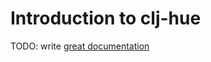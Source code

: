 # Introduction to clj-hue

TODO: write [great documentation](http://jacobian.org/writing/what-to-write/)
